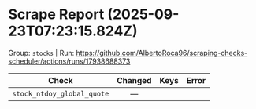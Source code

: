 # Scrape Report (2025-09-23T07:23:15.824Z)

Group: `stocks`  |  Run: https://github.com/AlbertoRoca96/scraping-checks-scheduler/actions/runs/17938688373

| Check | Changed | Keys | Error |
|---|:---:|:--|:--|
| `stock_ntdoy_global_quote` | — |  |  |

